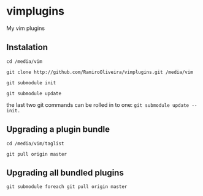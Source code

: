 # vimplugins
My vim plugins

## Instalation
```
cd /media/vim

git clone http://github.com/RamiroOliveira/vimplugins.git /media/vim

git submodule init

git submodule update
```

the last two git commands can be rolled in to one: `git submodule update --init.`

## Upgrading a plugin bundle
```
cd /media/vim/taglist

git pull origin master
```
## Upgrading all bundled plugins
`git submodule foreach git pull origin master`
